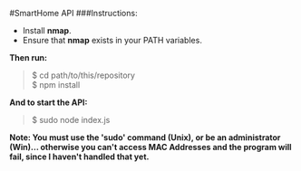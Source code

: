 #SmartHome API
###Instructions:
  * Install **nmap**.
  * Ensure that **nmap** exists in your PATH variables.

**Then run:**
  > $ cd path/to/this/repository     
  > $ npm install
  
**And to start the API:**
  > $ sudo node index.js
  
  **Note: You must use the 'sudo' command (Unix), or be an administrator (Win)... otherwise you can't access MAC Addresses and the program will fail, since I haven't handled that yet.**
